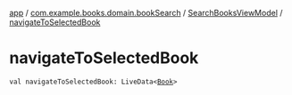[app](../../index.md) / [com.example.books.domain.bookSearch](../index.md) / [SearchBooksViewModel](index.md) / [navigateToSelectedBook](./navigate-to-selected-book.md)

# navigateToSelectedBook

`val navigateToSelectedBook: LiveData<`[`Book`](../../com.example.books.domain.models/-book/index.md)`>`